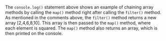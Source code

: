 The `console.log()` statement above shows an example of chaining array methods by calling the `map()` method right after calling the `filter()` method. As mentioned in the comments above, the `filter()` method returns a new array [2,4,6,8,10]. This array is then passed to the `map()` method, where each element is squared. The `map()` method also returns an array, which is then printed on the console.